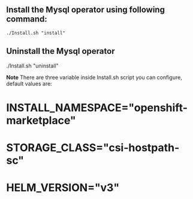 ## Install the Mysql operator using following command:
    ./Install.sh "install"

## Uninstall the Mysql operator
   ./Install.sh "uninstall"

**Note** There are three variable inside Install.sh script you can configure, default values are:

# INSTALL_NAMESPACE="openshift-marketplace"
# STORAGE_CLASS="csi-hostpath-sc"
# HELM_VERSION="v3"

